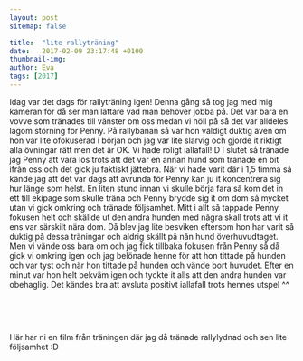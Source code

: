 ```yaml
---
layout: post
sitemap: false

title:  "lite rallyträning"
date:   2017-02-09 23:17:48 +0100
thumbnail-img: 
author: Eva
tags: [2017]
---
```


Idag var det dags för rallyträning igen! Denna gång så tog jag med mig kameran för då ser man lättare vad man behöver jobba på. Det var bara en vovve som tränades till vänster om oss medan vi höll på så det var alldeles lagom störning för Penny. På rallybanan så var hon väldigt duktig även om hon var lite ofokuserad i början och jag var lite slarvig och gjorde it riktigt alla övningar rätt men det är OK. Vi hade roligt iallafall!:D I slutet så tränade jag Penny att vara lös trots att det var en annan hund som tränade en bit ifrån oss och det gick ju faktiskt jättebra. När vi hade varit där i 1,5 timma så kände jag att det var dags att avrunda för Penny kan ju it koncentrera sig hur länge som helst. En liten stund innan vi skulle börja fara så kom det in ett till ekipage som skulle träna och Penny brydde sig it om dom så mycket utan vi gick omkring och tränade följsamhet. Mitt i allt så tappade Penny fokusen helt och skällde ut den andra hunden med några skall trots att vi it ens var särskilt nära dom. Då blev jag lite besviken eftersom hon har varit så duktig på dessa träningar och aldrig skällt på nån hund överhuvudtaget. Men vi vände oss bara om och jag fick tillbaka fokusen från Penny så då gick vi omkring igen och jag belönade henne för att hon tittade på hunden och var tyst och när hon tittade på hunden och vände bort huvudet. Efter en minut var hon helt bekväm igen och tyckte it alls att den andra hunden var obehaglig. Det kändes bra att avsluta positivt iallafall trots hennes utspel ^^ 




 




 




Här har ni en film från träningen där jag då tränade rallylydnad och sen lite följsamhet :D

